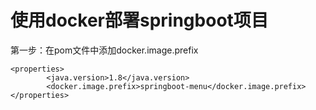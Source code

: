 # 使用docker部署springboot项目
第一步：在pom文件中添加docker.image.prefix
```
<properties>
        <java.version>1.8</java.version>
        <docker.image.prefix>springboot-menu</docker.image.prefix>
</properties>
```
